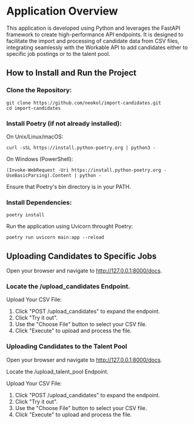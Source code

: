 # Application Overview

This application is developed using Python and leverages the FastAPI framework to create high-performance API endpoints. It is designed to facilitate the import and processing of candidate data from CSV files, integrating seamlessly with the Workable API to add candidates either to specific job postings or to the talent pool.

## How to Install and Run the Project

### Clone the Repository:

```
git clone https://github.com/neokol/import-candidates.git
cd import-candidates
```

### Install Poetry (if not already installed):

On Unix/Linux/macOS:

```
curl -sSL https://install.python-poetry.org | python3 -
```

On Windows (PowerShell):

```
(Invoke-WebRequest -Uri https://install.python-poetry.org -UseBasicParsing).Content | python -
```

Ensure that Poetry's bin directory is in your PATH.

### Install Dependencies:

```
poetry install
```

Run the application using Uvicorn throught Poetry:

```
poetry run uvicorn main:app --reload
```

## Uploading Candidates to Specific Jobs

Open your browser and navigate to http://127.0.0.1:8000/docs.

### Locate the /upload_candidates Endpoint.

Upload Your CSV File:

1. Click "POST /upload_candidates" to expand the endpoint.
2. Click "Try it out".
3. Use the "Choose File" button to select your CSV file.
4. Click "Execute" to upload and process the file.

### Uploading Candidates to the Talent Pool

Open your browser and navigate to http://127.0.0.1:8000/docs.

Locate the /upload_talent_pool Endpoint.

Upload Your CSV File:

1. Click "POST /upload_candidates" to expand the endpoint.
2. Click "Try it out".
3. Use the "Choose File" button to select your CSV file.
4. Click "Execute" to upload and process the file.
